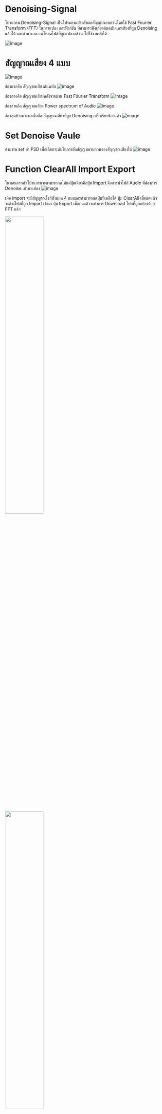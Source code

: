 # Denoising-Signal

โปรแกรม Denoising-Signal เป็นโปรแกรมสำหรับลดสัญญาณรบกวนโดยใช้ Fast Fourier Transform (FFT) ในการแปลง และฟังก์ชัน ที่สามารถฟังเสียงต้นฉบับและเสียงที่ถูก Denoising แล้วได้ และสามารถดาวน์โหลดไฟล์ที่ถูกแปลงแล้วนำไปใช้งานต่อได้

![image](https://user-images.githubusercontent.com/85865681/202138982-0cad4296-364b-4757-ac65-efa61f0eca09.png)

# สัญญาณเสียง 4 แบบ

![image](https://user-images.githubusercontent.com/85865681/202140578-f33b188c-ca31-447a-9c01-c31d3f5f7f64.png)

ช่องแรกคือ สัญญาณเสียงต้นฉบับ 
![image](https://user-images.githubusercontent.com/85865681/202144610-a9c1c886-dc4a-4aa8-8ad3-ee2a55ac950c.png)

ช่องสองคือ สัญญาณเสียงหลังจากผ่าน Fast Fourier Transform
![image](https://user-images.githubusercontent.com/85865681/202144630-ebb3d451-a95e-447a-b3e0-9d2aa6f0d475.png)

ช่องสามคือ สัญญาณเสียง Power spectrum of Audio
![image](https://user-images.githubusercontent.com/85865681/202144640-d48d93f3-f18e-474d-b10e-32ef917f7669.png)

ช่องสุดท้ายทางขวามือคือ สัญญาณเสียงที่ถูก Denoising เสร็จเรียบร้อยแล้ว
![image](https://user-images.githubusercontent.com/85865681/202144682-0b3528af-6492-466e-a340-bf7cc10e59ae.png)

# Set Denoise Vaule

สามารถ set ค่า PSD เพื่อเลือกระดับในการตัดสัญญาณรบกวนของสัญญาณเสียงได้
![image](https://user-images.githubusercontent.com/85865681/202145751-37766111-5f9a-48c1-8d88-b497b3f39760.png)

# Function ClearAll Import Export

ในตอนแรกตัวโปรแกรมจะสามารถกดได้แค่ปุ่มเดียวคือปุ่ม Import คือการนำไฟล์ Audio ที่ต้องการ Denoise เข้ามาแปลง
![image](https://user-images.githubusercontent.com/85865681/202139352-04fe756a-2267-45f7-9cd1-261e33540691.png)

เมื่อ Import จะมีสัญญาณโชว์ทั้งหมด 4 แบบและสามารถกดปุ่มที่เหลือได้ ปุ่ม ClearAll เมื่อกดแล้วจะล้างไฟล์ที่ถูก Import เข้ามา ปุ่ม Export เมื่อกดแล้วจะทำการ Download ไฟล์ที่ถูกแปลงด้วย FFT แล้ว
<p float="left">
  <img src="https://user-images.githubusercontent.com/85865681/202139504-e132601d-a2a0-453d-81da-e0004570c7bb.png" width="50%"/>
  <img src="https://user-images.githubusercontent.com/85865681/202140578-f33b188c-ca31-447a-9c01-c31d3f5f7f64.png" width="50%"/>
</p>

# Future Play Pause Stop Volume
เมื่องทำการ Import ไฟล์ Audio เข้ามาแล้วจะสามารถใช้งานฟีเจอร์นี้ได้ โดยการ Play เพิ่มเริ่ม กด Pause เพิ่อหยุดชั่วคราวและกดปุ่มเดิมเพื่อเล่นต่อ กด Stop เพื่อหยุดการเล่นเสียงนั้น 
![image](https://user-images.githubusercontent.com/85865681/202147564-fd6ff7c0-f80b-44bc-a005-376dec2ef6a1.png)
![image](https://user-images.githubusercontent.com/85865681/202147612-778ac6d8-c1ce-4032-a59c-e7e7336bac65.png)
และสามารถปรับ Volume เพื่อเพิ่ม/ลดความดังของเสียงได้
![image](https://user-images.githubusercontent.com/85865681/202147653-0b2c26e5-3641-4eb6-acd3-76f7b00ef7a5.png)
